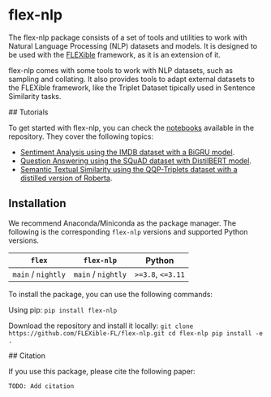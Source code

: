 # flex-nlp

The flex-nlp package consists of a set of tools and utilities to work with Natural Language Processing (NLP) datasets and models. It is designed to be used with the [FLEXible](https://github.com/FLEXible-FL/FLEXible/) framework, as it is an extension of it.

flex-nlp comes with some tools to work with NLP datasets, such as sampling and collating. It also provides tools to adapt external datasets to the FLEXible framework, like the Triplet Dataset tipically used in Sentence Similarity tasks.

## Tutorials

To get started with flex-nlp, you can check the [notebooks](https://github.com/FLEXible-FL/flex-nlp/tree/main/notebooks) available in the repository. They cover the following topics:

- [Sentiment Analysis using the IMDB dataset with a BiGRU model](https://github.com/FLEXible-FL/flex-nlp/blob/main/notebooks/Federated%20IMDb%20PT%20using%20FLExible%20with%20a%20GRU.ipynb).
- [Question Answering using the SQuAD dataset with DistilBERT model](https://github.com/FLEXible-FL/flex-nlp/blob/main/notebooks/Federated%20QA%20with%20Hugginface%20using%20FLEXIBLE.ipynb).
- [Semantic Textual Similarity using the QQP-Triplets dataset with a distilled version of Roberta](https://github.com/FLEXible-FL/flex-nlp/blob/main/notebooks/Federated%20SS%20with%20SentenceTransformers%20using%20FLEXible.ipynb).

## Installation

We recommend Anaconda/Miniconda as the package manager. The following is the corresponding `flex-nlp` versions and supported Python versions.

| `flex`            | `flex-nlp`      | Python              |
| ------------------ | ------------------ | ------------------- |
| `main` / `nightly` | `main` / `nightly` | `>=3.8`, `<=3.11`   |

To install the package, you can use the following commands:

Using pip:
``
    pip install flex-nlp
``

Download the repository and install it locally:
``
    git clone https://github.com/FLEXible-FL/flex-nlp.git
    cd flex-nlp
    pip install -e .
``

## Citation

If you use this package, please cite the following paper:

``` TODO: Add citation ```